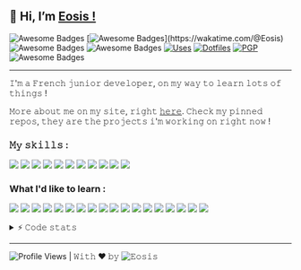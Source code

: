 <h2>👋 Hi, I’m <a href="https://eosiswastaken.github.io/">Eosis !</a></h2> 

![Awesome Badges](https://img.shields.io/badge/eosis-wastaken-yellow)
[![Awesome Badges](https://wakatime.com/badge/user/00733729-69fe-400b-ade6-fa3662321ebc.svg?)](https://wakatime.com/@Eosis)
![Awesome Badges](https://img.shields.io/badge/status-student-blueviolet)
![Awesome Badges](https://img.shields.io/badge/procrastinates-toomuch-orange)
[![Uses](https://img.shields.io/badge/Setup-uses-blue?logo=when-i-work&logoColor=white)](https://eosis.codes/uses)
[![Dotfiles](https://img.shields.io/badge/Setup-dotfiles-blue?logo=when-i-work&logoColor=white)](https://github.com/eosiswastaken/dotfiles)
[![PGP](https://img.shields.io/badge/-PGP-blue?logo=keybase&logoColor=white)]()
![Awesome Badges](https://img.shields.io/badge/badges-awesome-green.svg)




---

𝙸'𝚖 𝚊 𝙵𝚛𝚎𝚗𝚌𝚑 𝚓𝚞𝚗𝚒𝚘𝚛 𝚍𝚎𝚟𝚎𝚕𝚘𝚙𝚎𝚛, 𝚘𝚗 𝚖𝚢 𝚠𝚊𝚢 𝚝𝚘 𝚕𝚎𝚊𝚛𝚗 𝚕𝚘𝚝𝚜 𝚘𝚏 𝚝𝚑𝚒𝚗𝚐𝚜 !

𝙼𝚘𝚛𝚎 𝚊𝚋𝚘𝚞𝚝 𝚖𝚎 𝚘𝚗 𝚖𝚢 𝚜𝚒𝚝𝚎, 𝚛𝚒𝚐𝚑𝚝 <a href="https://www.eosis.codes/">𝚑𝚎𝚛𝚎</a>. 𝙲𝚑𝚎𝚌𝚔 𝚖𝚢 𝚙𝚒𝚗𝚗𝚎𝚍 𝚛𝚎𝚙𝚘𝚜, 𝚝𝚑𝚎𝚢 𝚊𝚛𝚎 𝚝𝚑𝚎 𝚙𝚛𝚘𝚓𝚎𝚌𝚝𝚜 𝚒'𝚖 𝚠𝚘𝚛𝚔𝚒𝚗𝚐 𝚘𝚗 𝚛𝚒𝚐𝚑𝚝 𝚗𝚘𝚠 !

### 𝙼𝚢 𝚜𝚔𝚒𝚕𝚕𝚜 :

<p>
<img src="https://img.shields.io/badge/-Visual%20Studio%20Code-23A9F2?style=flat-square&logo=Visual%20Studio%20Code&logoColor=white"/>
<img src="https://img.shields.io/badge/-Github-181717?style=flat-square&logo=GitHub&logoColor=white"/>
<img src="https://img.shields.io/badge/-Git-F44D27?style=flat-square&logo=Git&logoColor=white"/>
<img src="https://img.shields.io/badge/-NPM-CB3837?style=flat-square&logo=NPM&logoColor=white"/>
<img src="https://img.shields.io/badge/-SQLite-F29111?style=flat-square&logo=SQLite&logoColor=white"/>
<img src="https://img.shields.io/badge/-Notion-000000?style=flat-square&logo=Notion&logoColor=white"/>
<img src="https://img.shields.io/badge/-HTML5-E34F26?style=flat-square&logo=HTML5&logoColor=white"/>
<img src="https://img.shields.io/badge/-CSS3-1572B6?style=flat-square&logo=CSS3&logoColor=white"/>
<img src="https://img.shields.io/badge/-Debian-A80030?style=flat-square&logo=Debian&logoColor=white"/>
<img src="https://img.shields.io/badge/-Digital%20Ocean-123F6D?style=flat-square&logo=digitalocean&logoColor=white"/>
<img src="https://img.shields.io/badge/-Markdown-000000?style=flat-square&logo=markdown&logoColor=white"/>
  
  </p>
  
### What I'd like to learn :

<p>
  
<img src="https://img.shields.io/badge/-JavaScript-F7DF1E?style=flat-square&logo=javascript&logoColor=white"/>
<img src="https://img.shields.io/badge/-React-61DAFB?style=flat-square&logo=react&logoColor=white"/>
<img src="https://img.shields.io/badge/-C-A8B9CC?style=flat-square&logo=C&logoColor=white"/>
<img src="https://img.shields.io/badge/-TypeScript-3178C6?style=flat-square&logo=typescript&logoColor=white"/>
<img src="https://img.shields.io/badge/-GraphQL-E10098?style=flat-square&logo=graphql&logoColor=white"/>
<img src="https://img.shields.io/badge/-Digital%20Ocean-0080FF?style=flat-square&logo=digitalocean&logoColor=white"/>
<img src="https://img.shields.io/badge/-Docker-2496ED?style=flat-square&logo=docker&logoColor=white"/>
<img src="https://img.shields.io/badge/-Amazon%20AWS-232F3E?style=flat-square&logo=amazonaws&logoColor=white"/>
<img src="https://img.shields.io/badge/-Postman-FF6C37?style=flat-square&logo=postman&logoColor=white"/>
<img src="https://img.shields.io/badge/-Linux-FCC624?style=flat-square&logo=linux&logoColor=white"/>
<img src="https://img.shields.io/badge/-Grafana-F46800?style=flat-square&logo=grafana&logoColor=white"/>
<img src="https://img.shields.io/badge/-Material%20UI-2196F3?style=flat-square&logo=materialdesignicons&logoColor=white"/>
<img src="https://img.shields.io/badge/-Firebase-FFCA28?style=flat-square&logo=firebase&logoColor=white"/>
<img src="https://img.shields.io/badge/-Sass-CC6699?style=flat-square&logo=sass&logoColor=white"/>
<img src="https://img.shields.io/badge/-Node.js-339933?style=flat-square&logo=node.js&logoColor=white"/>
<img src="https://img.shields.io/badge/-Tailwind%20CSS-06B6D4?style=flat-square&logo=tailwindcss&logoColor=white"/>
<img src="https://img.shields.io/badge/-Express-000000?style=flat-square&logo=express&logoColor=white"/>
<img src="https://img.shields.io/badge/-Next.js-000000?style=flat-square&logo=next.js&logoColor=white"/>
  
</p>

<details>
  <summary>⚡ 𝙲𝚘𝚍𝚎 𝚜𝚝𝚊𝚝𝚜</summary>
  
  [![trophy](https://github-profile-trophy.vercel.app/?username=eosiswastaken&theme=onedark)](https://github.com/ryo-ma/github-profile-trophy)
  ![Eosis's GitHub stats](https://github-readme-stats.vercel.app/api?username=eosiswastaken&show_icons=true&count_private=true&theme=codeSTACKr)
  <img src='https://github-readme-stats.vercel.app/api/top-langs/?username=EosisWasTaken&langs_count=10&theme=codeSTACKr&layout=compact' width="37%" height="37%">
  </details>
  
---

![Profile Views](https://komarev.com/ghpvc/?username=EosisWasTaken&label=visitors&color=yellow) | 𝚆𝚒𝚝𝚑 ❤️ 𝚋𝚢 ![𝙴𝚘𝚜𝚒𝚜](https://github.com/EosisWasTaken)


